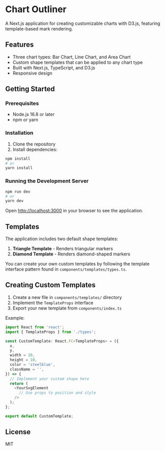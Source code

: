 # Chart Outliner

A Next.js application for creating customizable charts with D3.js, featuring template-based mark rendering.

## Features

- Three chart types: Bar Chart, Line Chart, and Area Chart
- Custom shape templates that can be applied to any chart type
- Built with Next.js, TypeScript, and D3.js
- Responsive design

## Getting Started

### Prerequisites

- Node.js 16.8 or later
- npm or yarn

### Installation

1. Clone the repository
2. Install dependencies:

```bash
npm install
# or
yarn install
```

### Running the Development Server

```bash
npm run dev
# or
yarn dev
```

Open [http://localhost:3000](http://localhost:3000) in your browser to see the application.

## Templates

The application includes two default shape templates:

1. **Triangle Template** - Renders triangular markers
2. **Diamond Template** - Renders diamond-shaped markers

You can create your own custom templates by following the template interface pattern found in `components/templates/types.ts`.

## Creating Custom Templates

1. Create a new file in `components/templates/` directory
2. Implement the `TemplateProps` interface
3. Export your new template from `components/index.ts`

Example:

```typescript
import React from 'react';
import { TemplateProps } from './types';

const CustomTemplate: React.FC<TemplateProps> = ({
  x,
  y,
  width = 10,
  height = 10,
  color = 'steelblue',
  className = '',
}) => {
  // Implement your custom shape here
  return (
    <YourSvgElement 
      // Use props to position and style
    />
  );
};

export default CustomTemplate;
```

## License

MIT

